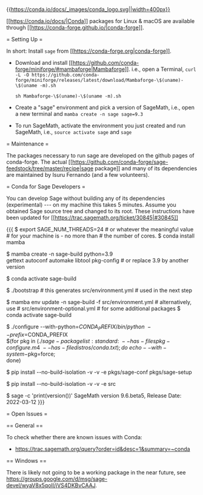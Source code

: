 {{https://conda.io/docs/_images/conda_logo.svg||width=400px}}

[[https://conda.io/docs/|Conda]] packages for Linux & macOS are available through [[https://conda-forge.github.io/|conda-forge]].

= Setting Up =

In short: Install `sage` from [[https://conda-forge.org|conda-forge]].

 * Download and install [[https://github.com/conda-forge/miniforge/#mambaforge|Mambaforge]].
   i.e., open a Terminal,
     `curl -L -O https://github.com/conda-forge/miniforge/releases/latest/download/Mambaforge-\$(uname)-\$(uname -m).sh`

     `sh Mambaforge-\$(uname)-\$(uname -m).sh`
 * Create a "sage" environment and pick a version of SageMath, i.e., open a new terminal and `mamba create -n sage sage=9.3`
 * To run SageMath, activate the environment you just created and run SageMath, i.e., `source activate sage` and `sage`

= Maintenance =

The packages necessary to run sage are developed on the github pages of conda-forge. The actual [[https://github.com/conda-forge/sage-feedstock/tree/master/recipe|sage package]] and many of its dependencies are maintained by Isuru Fernando (and a few volunteers).

= Conda for Sage Developers =

You can develop Sage without building any of its dependencies (experimental) --- on my machine this takes 5 minutes. Assume you obtained Sage source tree and changed to its root. These instructions have been updated for [[https://trac.sagemath.org/ticket/30845|#30845]]

{{{
$ export SAGE_NUM_THREADS=24                             # or whatever the meaningful value
                                                         # for your machine is - no more than 
                                                         # the number of cores.
$ conda install mamba

$ mamba create -n sage-build python=3.9 \
      gettext autoconf automake libtool pkg-config       # or replace 3.9 by another version

$ conda activate sage-build

$ ./bootstrap                                            # this generates src/environment.yml
                                                         # used in the next step

$ mamba env update -n sage-build -f src/environment.yml  # alternatively, use 
                                                         # src/environment-optional.yml 
                                                         # for some additional packages
$ conda activate sage-build

$ ./configure --with-python=$CONDA_PREFIX/bin/python             \
              --prefix=$CONDA_PREFIX                             \
              $(for pkg in $(./sage -package list :standard:     \
                               --has-file spkg-configure.m4      \
                               --has-file distros/conda.txt); do \
                    echo --with-system-$pkg=force;               \
                done)

$ pip install --no-build-isolation -v -v -e pkgs/sage-conf pkgs/sage-setup 

$ pip install --no-build-isolation -v -v -e src

$ sage -c 'print(version())'
SageMath version 9.6.beta5, Release Date: 2022-03-12
}}}

= Open Issues =

== General ==

To check whether there are known issues with Conda:

 * https://trac.sagemath.org/query?order=id&desc=1&summary=~conda

== Windows ==

There is likely not going to be a working package in the near future, see https://groups.google.com/d/msg/sage-devel/wyaV8x5qolI/jVS4DKBvCAAJ.
